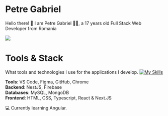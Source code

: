 # Petre Gabriel
Hello there! 👋 I am Petre Gabriel 👨‍💻, a 17 years old Full Stack Web Developer from Romania

![](https://img.shields.io/badge/email-office%40petregabriel.ro-white)

# Tools & Stack
What tools and technologies I use for the applications I develop.
<span style="margin-top: 16px">[![My Skills](https://skillicons.dev/icons?i=js,html,css,sass,ts,react,nextjs,nodejs,rust,nginx,tailwind,prisma,mysql,mongodb,figma,git,regex,linux)](https://skillicons.dev)</span>

**Tools**: VS Code, Figma, GitHub, Chrome  
**Backend**: NestJS, Firebase  
**Databases**: MySQL, MongoDB  
**Frontend**: HTML, CSS, Typescript, React & Next.JS

💻 Currently learning Angular.
